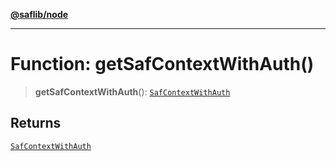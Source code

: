 [**@saflib/node**](../index.md)

***

# Function: getSafContextWithAuth()

> **getSafContextWithAuth**(): [`SafContextWithAuth`](../interfaces/SafContextWithAuth.md)

## Returns

[`SafContextWithAuth`](../interfaces/SafContextWithAuth.md)
